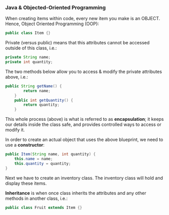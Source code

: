 <h3>Java & Objected-Oriented Programming</h3>

When creating items within code, every new item you make is an OBJECT. Hence,
Object Oriented Programming (OOP):

```java
public class Item {}
```

Private (versus public) means that this attributes cannot be accessed outside of
this class, i.e.:

```java
private String name;
private int quantity;
```

The two methods below allow you to access & modify the private attributes above,
i.e.:

```java
public String getName() {
        return name;
    }
    public int getQuantity() {
        return quantity;
    }
```

This whole process (above) is what is referred to as **encapsulation**; it keeps
our details inside the class safe, and provides controlled ways to access or
modify it.

In order to create an actual object that uses the above blueprint, we need to
use a **constructor**:

```java
public Item(String name, int quantity) {
    this.name = name;
    this.quantity = quantity;
}
```

Next we have to create an inventory class. The inventory class will hold and
display these items.

**Inheritance** is when once class inherits the attributes and any other methods
in another class, i.e.:

```java
public class Fruit extends Item {}
```
